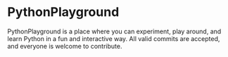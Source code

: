 # PythonPlayground
PythonPlayground is a place where you can experiment, play around, and learn Python in a fun and interactive way. All valid commits are accepted, and everyone is welcome to contribute.
